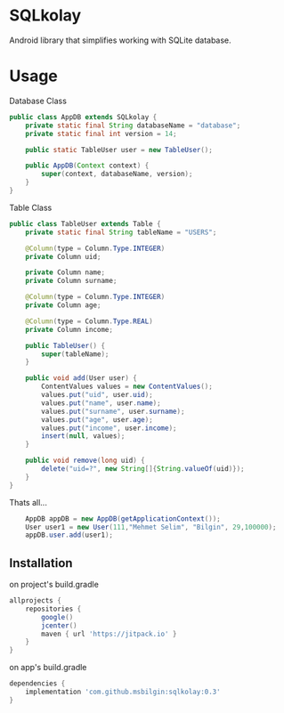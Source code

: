 # SQLkolay

Android library that simplifies working with SQLite database.

Usage
=====
Database Class

``` java
public class AppDB extends SQLkolay {
    private static final String databaseName = "database";
    private static final int version = 14;

    public static TableUser user = new TableUser();

    public AppDB(Context context) {
        super(context, databaseName, version);
    }
}
```
Table Class

``` java
public class TableUser extends Table {
    private static final String tableName = "USERS";

    @Column(type = Column.Type.INTEGER)
    private Column uid;

    private Column name;
    private Column surname;

    @Column(type = Column.Type.INTEGER)
    private Column age;

    @Column(type = Column.Type.REAL)
    private Column income;

    public TableUser() {
        super(tableName);
    }

    public void add(User user) {
        ContentValues values = new ContentValues();
        values.put("uid", user.uid);
        values.put("name", user.name);
        values.put("surname", user.surname);
        values.put("age", user.age);
        values.put("income", user.income);
        insert(null, values);
    }

    public void remove(long uid) {
        delete("uid=?", new String[]{String.valueOf(uid)});
    }   
}
```
Thats all...

``` java
    AppDB appDB = new AppDB(getApplicationContext());
    User user1 = new User(111,"Mehmet Selim", "Bilgin", 29,100000);
    appDB.user.add(user1);
```

Installation
--------
on project's build.gradle
```groovy
allprojects {
    repositories {
        google()
        jcenter()
        maven { url 'https://jitpack.io' }
    }
}
```
on app's build.gradle
```groovy
dependencies {
    implementation 'com.github.msbilgin:sqlkolay:0.3'
}
```

